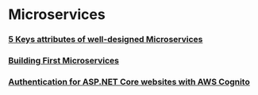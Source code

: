 # Microservices

### [5 Keys attributes of well-designed Microservices](https://github.com/AlexandreYembo/study-training/blob/master/Architecture/Microservices/Docs/5-keys-attributes.md)

### [Building First Microservices](https://github.com/AlexandreYembo/study-training/blob/master/Architecture/Microservices/Docs/building-first-microservices.md)

### [Authentication for ASP.NET Core websites with AWS Cognito](https://github.com/AlexandreYembo/study-training/blob/master/Architecture/Microservices/Docs/auth-aspnet-core-AWS-cognito.md)
